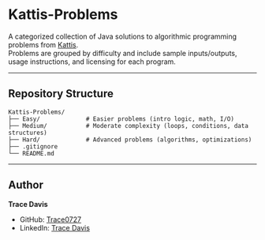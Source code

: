 # Kattis-Problems

A categorized collection of Java solutions to algorithmic programming problems from [Kattis](https://open.kattis.com/).  
Problems are grouped by difficulty and include sample inputs/outputs, usage instructions, and licensing for each program.

---

## Repository Structure

    Kattis-Problems/
    ├── Easy/             # Easier problems (intro logic, math, I/O)
    ├── Medium/           # Moderate complexity (loops, conditions, data structures)
    ├── Hard/             # Advanced problems (algorithms, optimizations)
    ├── .gitignore        
    └── README.md         

---

## Author

**Trace Davis**  
- GitHub: [Trace0727](https://github.com/Trace0727)  
- LinkedIn: [Trace Davis](https://www.linkedin.com/in/trace-d-926380138/)
